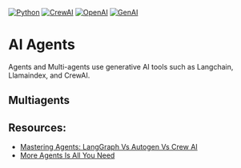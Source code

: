 [![Python](https://img.shields.io/badge/Python-3.x-blue.svg)](https://www.python.org/)
[![CrewAI](https://img.shields.io/badge/CrewAI-X-red.svg)](https://www.crew.ai/)
[![OpenAI](https://img.shields.io/badge/OpenAI-X-orange.svg)](https://openai.com/)
[![GenAI](https://img.shields.io/badge/GenAI-X-purple.svg)]()
# AI Agents
Agents and Multi-agents use generative AI tools such as Langchain, Llamaindex, and CrewAI.

## Multiagents
## Resources:
- [Mastering Agents: LangGraph Vs Autogen Vs Crew AI](https://www.galileo.ai/blog/mastering-agents-langgraph-vs-autogen-vs-crew)
- [More Agents Is All You Need](https://arxiv.org/abs/2402.05120)

